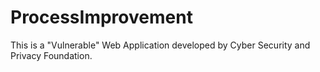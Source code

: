 # ProcessImprovement
This is a "Vulnerable" Web Application developed by Cyber Security and Privacy Foundation.
